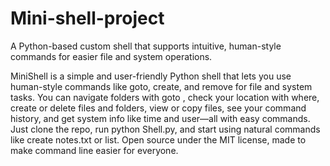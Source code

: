 # Mini-shell-project
A Python-based custom shell that supports intuitive, human-style commands for easier file and system operations.

MiniShell is a simple and user-friendly Python shell that lets you use human-style commands like goto, create, and remove for file and system tasks. You can navigate folders with goto <folder>, check your location with where, create or delete files and folders, view or copy files, see your command history, and get system info like time and user—all with easy commands. Just clone the repo, run python Shell.py, and start using natural commands like create notes.txt or list. Open source under the MIT license, made to make command line easier for everyone.
